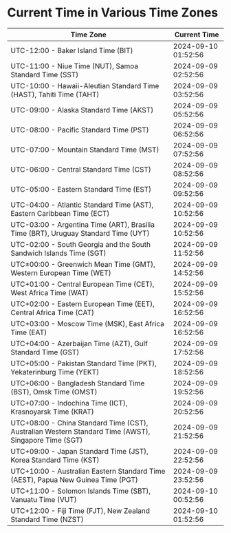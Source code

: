 # Current Time in Various Time Zones

| Time Zone | Current Time |
|-----------|--------------|
| UTC-12:00 - Baker Island Time (BIT) | 2024-09-10 01:52:56 |
| UTC-11:00 - Niue Time (NUT), Samoa Standard Time (SST) | 2024-09-09 02:52:56 |
| UTC-10:00 - Hawaii-Aleutian Standard Time (HAST), Tahiti Time (TAHT) | 2024-09-09 03:52:56 |
| UTC-09:00 - Alaska Standard Time (AKST) | 2024-09-09 05:52:56 |
| UTC-08:00 - Pacific Standard Time (PST) | 2024-09-09 06:52:56 |
| UTC-07:00 - Mountain Standard Time (MST) | 2024-09-09 07:52:56 |
| UTC-06:00 - Central Standard Time (CST) | 2024-09-09 08:52:56 |
| UTC-05:00 - Eastern Standard Time (EST) | 2024-09-09 09:52:56 |
| UTC-04:00 - Atlantic Standard Time (AST), Eastern Caribbean Time (ECT) | 2024-09-09 10:52:56 |
| UTC-03:00 - Argentina Time (ART), Brasília Time (BRT), Uruguay Standard Time (UYT) | 2024-09-09 10:52:56 |
| UTC-02:00 - South Georgia and the South Sandwich Islands Time (SGT) | 2024-09-09 11:52:56 |
| UTC±00:00 - Greenwich Mean Time (GMT), Western European Time (WET) | 2024-09-09 14:52:56 |
| UTC+01:00 - Central European Time (CET), West Africa Time (WAT) | 2024-09-09 15:52:56 |
| UTC+02:00 - Eastern European Time (EET), Central Africa Time (CAT) | 2024-09-09 16:52:56 |
| UTC+03:00 - Moscow Time (MSK), East Africa Time (EAT) | 2024-09-09 16:52:56 |
| UTC+04:00 - Azerbaijan Time (AZT), Gulf Standard Time (GST) | 2024-09-09 17:52:56 |
| UTC+05:00 - Pakistan Standard Time (PKT), Yekaterinburg Time (YEKT) | 2024-09-09 18:52:56 |
| UTC+06:00 - Bangladesh Standard Time (BST), Omsk Time (OMST) | 2024-09-09 19:52:56 |
| UTC+07:00 - Indochina Time (ICT), Krasnoyarsk Time (KRAT) | 2024-09-09 20:52:56 |
| UTC+08:00 - China Standard Time (CST), Australian Western Standard Time (AWST), Singapore Time (SGT) | 2024-09-09 21:52:56 |
| UTC+09:00 - Japan Standard Time (JST), Korea Standard Time (KST) | 2024-09-09 22:52:56 |
| UTC+10:00 - Australian Eastern Standard Time (AEST), Papua New Guinea Time (PGT) | 2024-09-09 23:52:56 |
| UTC+11:00 - Solomon Islands Time (SBT), Vanuatu Time (VUT) | 2024-09-10 00:52:56 |
| UTC+12:00 - Fiji Time (FJT), New Zealand Standard Time (NZST) | 2024-09-10 01:52:56 |
